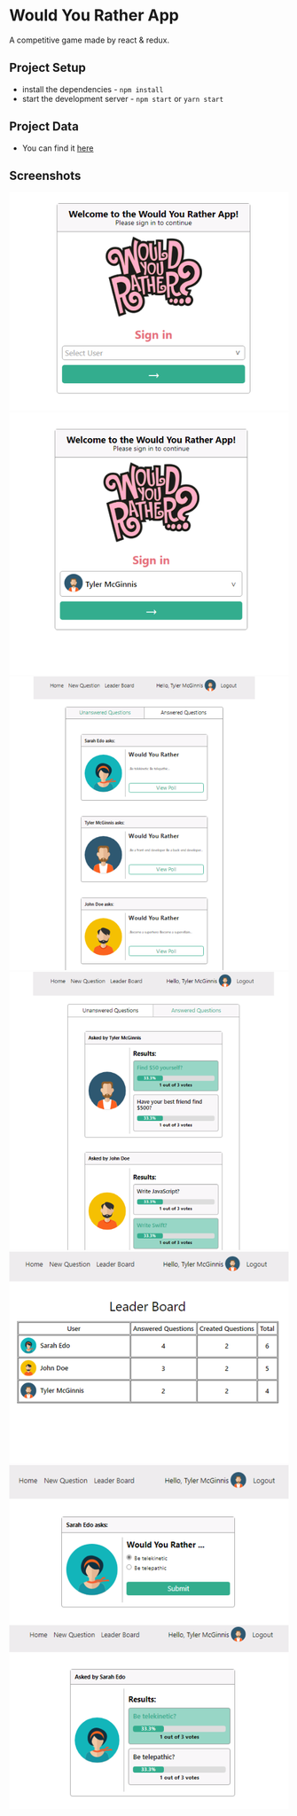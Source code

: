 # Would You Rather App

A competitive game made by react & redux.


## Project Setup

* install the dependencies - `npm install`
* start the development server - `npm start` or `yarn start`


## Project Data

* You can find it [here](src/utils/DATA_README.md)


## Screenshots

![Screenshot](/screenshots/0.png)
![Screenshot](/screenshots/1.png)
![Screenshot](/screenshots/2.png)
![Screenshot](/screenshots/3.png)
![Screenshot](/screenshots/4.png)
![Screenshot](/screenshots/5.png)
![Screenshot](/screenshots/6.png)
